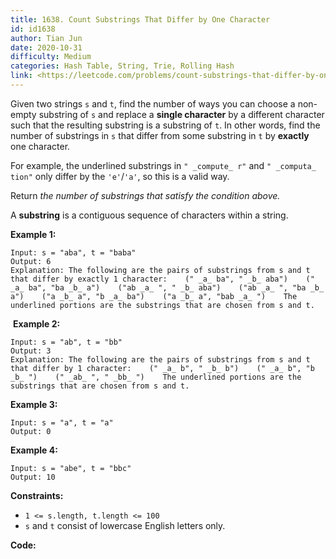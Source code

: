 ```yaml
---
title: 1638. Count Substrings That Differ by One Character
id: id1638
author: Tian Jun
date: 2020-10-31
difficulty: Medium
categories: Hash Table, String, Trie, Rolling Hash
link: <https://leetcode.com/problems/count-substrings-that-differ-by-one-character/description/>
---
```


Given two strings `s` and `t`, find the number of ways you can choose a non-
empty substring of `s` and replace a **single character** by a different
character such that the resulting substring is a substring of `t`. In other
words, find the number of substrings in `s` that differ from some substring in
`t` by **exactly** one character.

For example, the underlined substrings in `" _compute_ r"` and `" _computa_
tion"` only differ by the `'e'`/`'a'`, so this is a valid way.

Return _the number of substrings that satisfy the condition above._

A **substring** is a contiguous sequence of characters within a string.



**Example 1:**
            
	Input: s = "aba", t = "baba"    
	Output: 6    
	Explanation: The following are the pairs of substrings from s and t that differ by exactly 1 character:    (" _a_ ba", " _b_ aba")    (" _a_ ba", "ba _b_ a")    ("ab _a_ ", " _b_ aba")    ("ab _a_ ", "ba _b_ a")    ("a _b_ a", "b _a_ ba")    ("a _b_ a", "bab _a_ ")    The underlined portions are the substrings that are chosen from s and t.    

​​ **Example 2:**
            
	Input: s = "ab", t = "bb"    
	Output: 3    
	Explanation: The following are the pairs of substrings from s and t that differ by 1 character:    (" _a_ b", " _b_ b")    (" _a_ b", "b _b_ ")    (" _ab_ ", " _bb_ ")    ​​​​The underlined portions are the substrings that are chosen from s and t.    

**Example 3:**
            
	Input: s = "a", t = "a"    
	Output: 0    

**Example 4:**
            
	Input: s = "abe", t = "bbc"    
	Output: 10    



**Constraints:**

  * `1 <= s.length, t.length <= 100`
  * `s` and `t` consist of lowercase English letters only.


**Code:**
